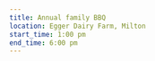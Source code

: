 ```yaml
---
title: Annual family BBQ
location: Egger Dairy Farm, Milton
start_time: 1:00 pm
end_time: 6:00 pm
---
```

